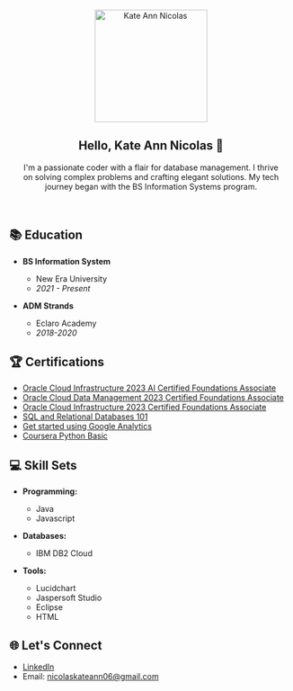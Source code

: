 <div align="center" style="background-color: #blue; padding: 20px; border-radius: 10px;">

  <img src="https://github.com/Nicolaskateann/Nicolaskateann/assets/152600123/30007333-dfb6-4cdf-a383-66cf110a76c9" alt="Kate Ann Nicolas" width="200"/>

## Hello, Kate Ann Nicolas 👋

I'm a passionate coder with a flair for database management. I thrive on solving complex problems and crafting elegant solutions. My tech journey began with the BS Information Systems program.
</div>

## 📚 Education

- **BS Information System**
  - New Era University
  - *2021 - Present*

- **ADM Strands**
  - Eclaro Academy
  - *2018-2020*

## 🏆 Certifications

- [Oracle Cloud Infrastructure 2023 AI Certified Foundations Associate](https://certification-link1.com)
- [Oracle Cloud Data Management 2023 Certified Foundations Associate](https://certification-link2.com)
- [Oracle Cloud Infrastructure 2023 Certified Foundations Associate](https://certification-link3.com)
- [SQL and Relational Databases 101](https://certification-link4.com)
- [Get started using Google Analytics ](https://skillshop.credential.net/2b2386a6-0abb-4e0d-b610-6b6ca3690e18)
- [Coursera Python Basic ]([https://certification-link4.com](https://www.coursera.org/account/accomplishments/certificate/TDFJC62TPBSA))

## 💻 Skill Sets

- **Programming:**
  - Java
  - Javascript

- **Databases:**
  - IBM DB2 Cloud

- **Tools:**
  - Lucidchart
  - Jaspersoft Studio
  - Eclipse
  - HTML

## 🌐 Let's Connect

- [LinkedIn](https://www.linkedin.com/in/kate-ann-nicolas-6b9373272/)
- Email: nicolaskateann06@gmail.com
